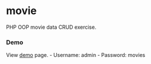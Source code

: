 # movie
PHP OOP movie data CRUD exercise.
### Demo
View [demo](http://18.222.226.110) page.
    - Username: admin
    - Password: movies
